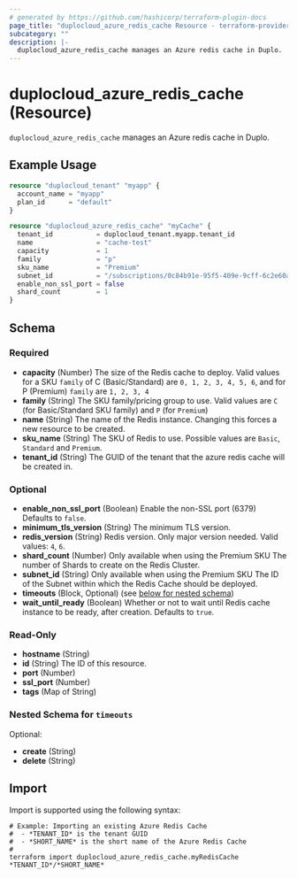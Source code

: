 ```yaml
---
# generated by https://github.com/hashicorp/terraform-plugin-docs
page_title: "duplocloud_azure_redis_cache Resource - terraform-provider-duplocloud"
subcategory: ""
description: |-
  duplocloud_azure_redis_cache manages an Azure redis cache in Duplo.
---
```


# duplocloud_azure_redis_cache (Resource)

`duplocloud_azure_redis_cache` manages an Azure redis cache in Duplo.

## Example Usage

```terraform
resource "duplocloud_tenant" "myapp" {
  account_name = "myapp"
  plan_id      = "default"
}

resource "duplocloud_azure_redis_cache" "myCache" {
  tenant_id           = duplocloud_tenant.myapp.tenant_id
  name                = "cache-test"
  capacity            = 1
  family              = "p"
  sku_name            = "Premium"
  subnet_id           = "/subscriptions/0c84b91e-95f5-409e-9cff-6c2e60affbb3/resourceGroups/duploinfra-demo/providers/Microsoft.Network/virtualNetworks/demo/subnets/duploinfra-default"
  enable_non_ssl_port = false
  shard_count         = 1
}
```

<!-- schema generated by tfplugindocs -->
## Schema

### Required

- **capacity** (Number) The size of the Redis cache to deploy. Valid values for a SKU `family` of C (Basic/Standard) are `0, 1, 2, 3, 4, 5, 6`, and for P (Premium) `family` are `1, 2, 3, 4`
- **family** (String) The SKU family/pricing group to use. Valid values are `C` (for Basic/Standard SKU family) and `P` (for `Premium`)
- **name** (String) The name of the Redis instance. Changing this forces a new resource to be created.
- **sku_name** (String) The SKU of Redis to use. Possible values are `Basic`, `Standard` and `Premium`.
- **tenant_id** (String) The GUID of the tenant that the azure redis cache will be created in.

### Optional

- **enable_non_ssl_port** (Boolean) Enable the non-SSL port (6379) Defaults to `false`.
- **minimum_tls_version** (String) The minimum TLS version.
- **redis_version** (String) Redis version. Only major version needed. Valid values: `4`, `6`.
- **shard_count** (Number) Only available when using the Premium SKU The number of Shards to create on the Redis Cluster.
- **subnet_id** (String) Only available when using the Premium SKU The ID of the Subnet within which the Redis Cache should be deployed.
- **timeouts** (Block, Optional) (see [below for nested schema](#nestedblock--timeouts))
- **wait_until_ready** (Boolean) Whether or not to wait until Redis cache instance to be ready, after creation. Defaults to `true`.

### Read-Only

- **hostname** (String)
- **id** (String) The ID of this resource.
- **port** (Number)
- **ssl_port** (Number)
- **tags** (Map of String)

<a id="nestedblock--timeouts"></a>
### Nested Schema for `timeouts`

Optional:

- **create** (String)
- **delete** (String)

## Import

Import is supported using the following syntax:

```shell
# Example: Importing an existing Azure Redis Cache
#  - *TENANT_ID* is the tenant GUID
#  - *SHORT_NAME* is the short name of the Azure Redis Cache
#
terraform import duplocloud_azure_redis_cache.myRedisCache *TENANT_ID*/*SHORT_NAME*
```
